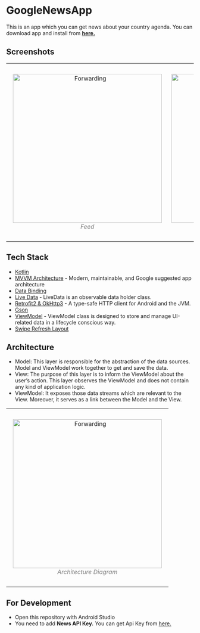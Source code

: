 # GoogleNewsApp

This is an app which you can get news about your country agenda.
You can download app and install from **[here.](https://github.com/SaidAtmaca/GoogleNewsApp/raw/master/apk(s)/newsApp.apk)** 


## Screenshots

<table><tr>
<td> 
  <p align="center" style="padding: 10px">
    <img alt="Forwarding" src="https://user-images.githubusercontent.com/54797582/206423151-af66afb3-ee85-4ea5-a77c-fe3584da0299.png" width="400">
    <br>
    <em style="color: grey">Feed</em>
  </p> 
</td>
<td> 
  <p align="center">
    <img alt="Routing" src="https://user-images.githubusercontent.com/54797582/206423455-f2c02cb9-231b-45c5-bf35-80c79de1a7e2.gif" width="400">
    <br>
    <em style="color: grey">Flow</em>
  </p> 
</td>
</tr></table>


## Tech Stack

* [Kotlin](https://kotlinlang.org/)
* [MVVM Architecture](https://developer.android.com/jetpack/guide) - Modern, maintainable, and Google suggested app architecture
* [Data Binding](https://developer.android.com/topic/libraries/data-binding) 
* [Live Data](https://developer.android.com/topic/libraries/architecture/livedata) - LiveData is an observable data holder class.
* [Retrofit2 & OkHttp3](https://github.com/square/retrofit) - A type-safe HTTP client for Android and the JVM.
* [Gson](https://github.com/google/gson)
* [ViewModel](https://developer.android.com/topic/libraries/architecture/viewmodel) - ViewModel class is designed to store and manage UI-related data in a lifecycle conscious way.
* [Swipe Refresh Layout](https://developer.android.com/jetpack/androidx/releases/swiperefreshlayout)

## Architecture

* Model: This layer is responsible for the abstraction of the data sources. Model and ViewModel work together to get and save the data.
* View: The purpose of this layer is to inform the ViewModel about the user’s action. This layer observes the ViewModel and does not contain any kind of application logic.
* ViewModel: It exposes those data streams which are relevant to the View. Moreover, it serves as a link between the Model and the View.


<table align="center"><tr>
<td> 
  <p align="center" style="padding: 10px">
    <img alt="Forwarding" src="https://user-images.githubusercontent.com/54797582/206427767-095ed800-0e5b-4e69-a19c-5302861de80d.png" width="400">
    <br>
    <em style="color: grey">Architecture Diagram</em>
  </p> 
</td>
</tr></table>


## For Development

- Open this repository with Android Studio
- You need to add **News API Key.** You can get Api Key from [here.](https://newsapi.org/s/turkey-news-api)



